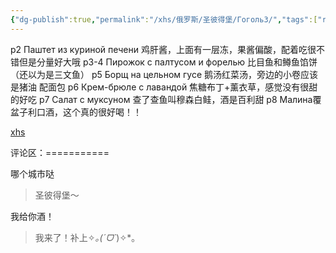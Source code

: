 ```yaml
---
{"dg-publish":true,"permalink":"/xhs/俄罗斯/圣彼得堡/Гоголь3/","tags":["rednote","圣彼得堡"],"updated":"2025-03-30T20:40:27.827+08:00"}
---
```


 

p2 Паштет из куриной печени 鸡肝酱，上面有一层冻，果酱偏酸，配着吃很不错但是分量好大哦
p3-4 Пирожок с палтусом и форелью 比目鱼和鳟鱼馅饼（还以为是三文鱼）
p5 Борщ на цельном гусе 鹅汤红菜汤，旁边的小卷应该是猪油 配面包
p6 Крем-брюле с лавандой 焦糖布丁+薰衣草，感觉没有很甜的好吃
p7 Салат с муксуном 查了查鱼叫穆森白鲑，酒是百利甜
p8 Малина覆盆子利口酒，这个真的很好喝！！

[xhs](https://www.xiaohongshu.com/explore/63d2e2c9000000001f00bf14?xsec_token=ABfV5emPQ5U6lsWOMFYN8zKRJGj9lLBvNKXKqY-2OHq5A=&xsec_source=pc_user)

评论区：===========

哪个城市哒

> 圣彼得堡～

我给你酒！

> 我来了！补上✧*｡(ˊᗜˋ*)✧*｡